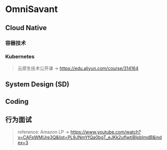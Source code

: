 # OmniSavant

## Cloud Native
### 容器技术
### Kubernetes

> 云原生技术公开课 -> https://edu.aliyun.com/course/314164

## System Design (SD)

## Coding

## 行为面试

> reference: Amazon LP -> https://www.youtube.com/watch?v=CAFpWMUre3Q&list=PL9JNmYfQa0bgT_eJKk2uflwtiBIpbImdB&index=3
